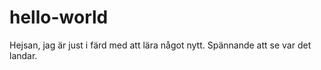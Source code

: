 # hello-world

Hejsan, jag är just i färd med att lära något nytt. Spännande att se var det landar.
